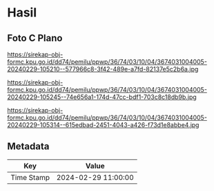 # Hasil

## Foto C Plano

https://sirekap-obj-formc.kpu.go.id/dd74/pemilu/ppwp/36/74/03/10/04/3674031004005-20240229-105210--577966c8-3f42-489e-a7fd-82137e5c2b6a.jpg

https://sirekap-obj-formc.kpu.go.id/dd74/pemilu/ppwp/36/74/03/10/04/3674031004005-20240229-105245--74e656a1-174d-47cc-bdf1-703c8c18db9b.jpg

https://sirekap-obj-formc.kpu.go.id/dd74/pemilu/ppwp/36/74/03/10/04/3674031004005-20240229-105314--615edbad-2451-4043-a426-f73d1e8abbe4.jpg


## Metadata

| Key        | Value               |
| ---------- | ------------------- |
| Time Stamp | 2024-02-29 11:00:00 |



